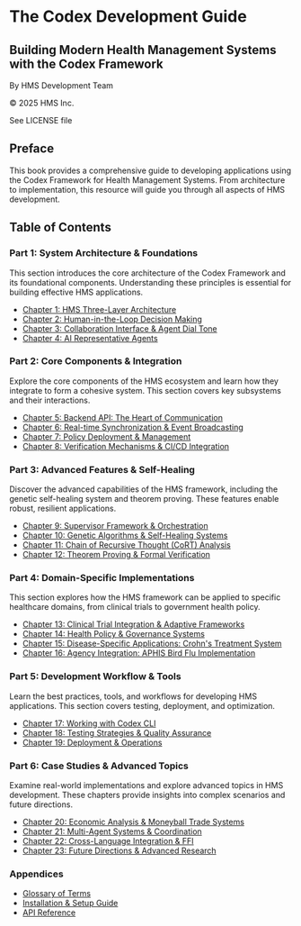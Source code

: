 # The Codex Development Guide

## Building Modern Health Management Systems with the Codex Framework

By HMS Development Team

© 2025 HMS Inc.

See LICENSE file

## Preface

This book provides a comprehensive guide to developing applications using the Codex Framework for Health Management Systems. From architecture to implementation, this resource will guide you through all aspects of HMS development.

## Table of Contents

### Part 1: System Architecture & Foundations

This section introduces the core architecture of the Codex Framework and its foundational components. Understanding these principles is essential for building effective HMS applications.

- [Chapter 1: HMS Three-Layer Architecture](part1/chapter1.md)
- [Chapter 2: Human-in-the-Loop Decision Making](part1/chapter2.md)
- [Chapter 3: Collaboration Interface & Agent Dial Tone](part1/chapter3.md)
- [Chapter 4: AI Representative Agents](part1/chapter4.md)

### Part 2: Core Components & Integration

Explore the core components of the HMS ecosystem and learn how they integrate to form a cohesive system. This section covers key subsystems and their interactions.

- [Chapter 5: Backend API: The Heart of Communication](part2/chapter5.md)
- [Chapter 6: Real-time Synchronization & Event Broadcasting](part2/chapter6.md)
- [Chapter 7: Policy Deployment & Management](part2/chapter7.md)
- [Chapter 8: Verification Mechanisms & CI/CD Integration](part2/chapter8.md)

### Part 3: Advanced Features & Self-Healing

Discover the advanced capabilities of the HMS framework, including the genetic self-healing system and theorem proving. These features enable robust, resilient applications.

- [Chapter 9: Supervisor Framework & Orchestration](part3/chapter9.md)
- [Chapter 10: Genetic Algorithms & Self-Healing Systems](part3/chapter10.md)
- [Chapter 11: Chain of Recursive Thought (CoRT) Analysis](part3/chapter11.md)
- [Chapter 12: Theorem Proving & Formal Verification](part3/chapter12.md)

### Part 4: Domain-Specific Implementations

This section explores how the HMS framework can be applied to specific healthcare domains, from clinical trials to government health policy.

- [Chapter 13: Clinical Trial Integration & Adaptive Frameworks](part4/chapter13.md)
- [Chapter 14: Health Policy & Governance Systems](part4/chapter14.md)
- [Chapter 15: Disease-Specific Applications: Crohn's Treatment System](part4/chapter15.md)
- [Chapter 16: Agency Integration: APHIS Bird Flu Implementation](part4/chapter16.md)

### Part 5: Development Workflow & Tools

Learn the best practices, tools, and workflows for developing HMS applications. This section covers testing, deployment, and optimization.

- [Chapter 17: Working with Codex CLI](part5/chapter17.md)
- [Chapter 18: Testing Strategies & Quality Assurance](part5/chapter18.md)
- [Chapter 19: Deployment & Operations](part5/chapter19.md)

### Part 6: Case Studies & Advanced Topics

Examine real-world implementations and explore advanced topics in HMS development. These chapters provide insights into complex scenarios and future directions.

- [Chapter 20: Economic Analysis & Moneyball Trade Systems](part6/chapter20.md)
- [Chapter 21: Multi-Agent Systems & Coordination](part6/chapter21.md)
- [Chapter 22: Cross-Language Integration & FFI](part6/chapter22.md)
- [Chapter 23: Future Directions & Advanced Research](part6/chapter23.md)

### Appendices

- [Glossary of Terms](appendices/appendix-a.md)
- [Installation & Setup Guide](appendices/appendix-b.md)
- [API Reference](appendices/appendix-c.md)
